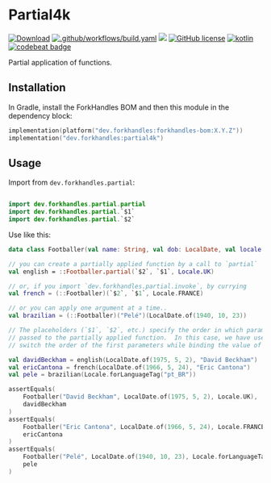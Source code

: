 # Partial4k

<a href="https://mvnrepository.com/artifact/dev.forkhandles"><img alt="Download" src="https://img.shields.io/maven-central/v/dev.forkhandles/forkhandles-bom"></a>
[![.github/workflows/build.yaml](https://github.com/fork-handles/forkhandles/actions/workflows/build.yaml/badge.svg)](https://github.com/fork-handles/forkhandles/actions/workflows/build.yaml)
<a href="https://codecov.io/gh/fork-handles/forkhandles"><img src="https://codecov.io/gh/fork-handles/forkhandles/branch/trunk/graph/badge.svg"/></a>
<a href="http//www.apache.org/licenses/LICENSE-2.0"><img alt="GitHub license" src="https://img.shields.io/badge/license-Apache%20License%202.0-blue.svg?style=flat"></a>
<a href="http://kotlinlang.org"><img alt="kotlin" src="https://img.shields.io/badge/kotlin-1.4-blue.svg"></a>
<a href="https://codebeat.co/projects/github-com-fork-handles-forkhandles-trunk"><img alt="codebeat badge" src="https://codebeat.co/badges/5b369ed4-af27-46f4-ad9c-a307d900617e"></a>

Partial application of functions.

## Installation

In Gradle, install the ForkHandles BOM and then this module in the dependency block:

```kotlin
implementation(platform("dev.forkhandles:forkhandles-bom:X.Y.Z"))
implementation("dev.forkhandles:partial4k")
```

## Usage

Import from `dev.forkhandles.partial`:

```kotlin

import dev.forkhandles.partial.partial
import dev.forkhandles.partial.`$1`
import dev.forkhandles.partial.`$2`
```

Use like this:

```kotlin
data class Footballer(val name: String, val dob: LocalDate, val locale: Locale)

// you can create a partially applied function by a call to `partial`
val english = ::Footballer.partial(`$2`, `$1`, Locale.UK)

// or, if you import `dev.forkhandles.partial.invoke`, by currying
val french = (::Footballer)(`$2`, `$1`, Locale.FRANCE)

// or you can apply one argument at a time..
val brazilian = (::Footballer)("Pelé")(LocalDate.of(1940, 10, 23))

// The placeholders (`$1`, `$2`, etc.) specify the order in which parameters must be
// passed to the partially applied function.  In this case, we have used them to
// switch the order of the first parameters while binding the value of the last parameter.

val davidBeckham = english(LocalDate.of(1975, 5, 2), "David Beckham")
val ericCantona = french(LocalDate.of(1966, 5, 24), "Eric Cantona")
val pele = brazilian(Locale.forLanguageTag("pt_BR"))

assertEquals(
    Footballer("David Beckham", LocalDate.of(1975, 5, 2), Locale.UK),
    davidBeckham
)
assertEquals(
    Footballer("Eric Cantona", LocalDate.of(1966, 5, 24), Locale.FRANCE),
    ericCantona
)
assertEquals(
    Footballer("Pelé", LocalDate.of(1940, 10, 23), Locale.forLanguageTag("pt_BR")),
    pele
)
```
